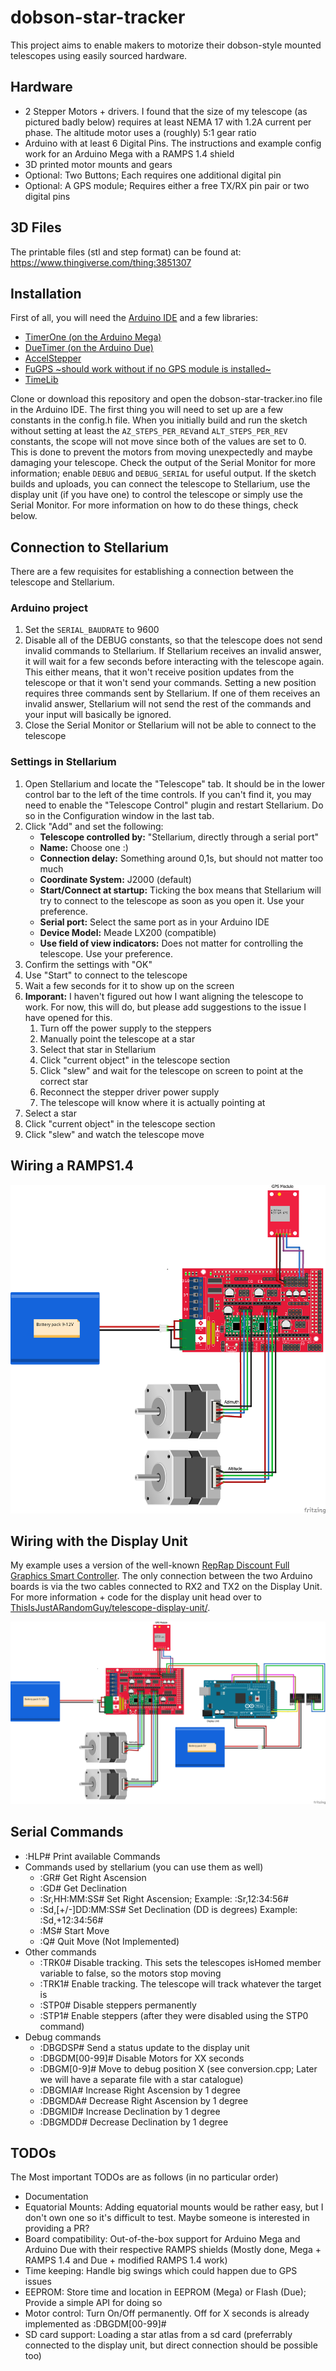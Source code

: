 # dobson-star-tracker
This project aims to enable makers to motorize their dobson-style mounted telescopes using easily sourced hardware.

## Hardware

+ 2 Stepper Motors + drivers. I found that the size of my telescope (as pictured badly below) requires at least NEMA 17 with 1.2A current per phase. The altitude motor uses a (roughly) 5:1 gear ratio
+ Arduino with at least 6 Digital Pins. The instructions and example config work for an Arduino Mega with a RAMPS 1.4 shield
+ 3D printed motor mounts and gears
+ Optional: Two Buttons; Each requires one additional digital pin
+ Optional: A GPS module; Requires either a free TX/RX pin pair or two digital pins

## 3D Files

The printable files (stl and step format) can be found at: https://www.thingiverse.com/thing:3851307


## Installation

First of all, you will need the [Arduino IDE](https://www.arduino.cc/) and a few libraries:

* [TimerOne (on the Arduino Mega)](https://github.com/PaulStoffregen/TimerOne)
* [DueTimer (on the Arduino Due)](https://github.com/ivanseidel/DueTimer)
* [AccelStepper](https://www.airspayce.com/mikem/arduino/AccelStepper/)
* [FuGPS ~should work without if no GPS module is installed~](https://github.com/fu-hsi/FuGPS)
* [TimeLib](https://github.com/PaulStoffregen/Time)

Clone or download this repository and open the dobson-star-tracker.ino file in the Arduino IDE. The first thing you will need to set up are a few constants in the config.h file. When you initially build and run the sketch without setting at least the `AZ_STEPS_PER_REV`and `ALT_STEPS_PER_REV` constants, the scope will not move since both of the values are set to 0. This is done to prevent the motors from moving unexpectedly and maybe damaging your telescope. Check the output of the Serial Monitor for more information; enable `DEBUG` and `DEBUG_SERIAL` for useful output. If the sketch builds and uploads, you can connect the telescope to Stellarium, use the display unit (if you have one) to control the telescope or simply use the Serial Monitor. For more information on how to do these things, check below.

## Connection to Stellarium

There are a few requisites for establishing a connection between the telescope and Stellarium.

### Arduino project
1. Set the `SERIAL_BAUDRATE` to 9600
2. Disable all of the DEBUG constants, so that the telescope does not send invalid commands to Stellarium. If Stellarium receives an invalid answer, it will wait for a few seconds before interacting with the telescope again. This either means, that it won't receive position updates from the telescope or that it won't send your commands. Setting a new position requires three commands sent by Stellarium. If one of them receives an invalid answer, Stellarium will not send the rest of the commands and your input will basically be ignored.
3. Close the Serial Monitor or Stellarium will not be able to connect to the telescope

### Settings in Stellarium
1. Open Stellarium and locate the "Telescope" tab. It should be in the lower control bar to the left of the time controls. If you can't find it, you may need to enable the "Telescope Control" plugin and restart Stellarium. Do so in the Configuration window in the last tab.
2. Click "Add" and set the following:
    * **Telescope controlled by:** "Stellarium, directly through a serial port"
    * **Name:** Choose one :)
    * **Connection delay:** Something around 0,1s, but should not matter too much
    * **Coordinate System:** J2000 (default)
    * **Start/Connect at startup:** Ticking the box means that Stellarium will try to connect to the telescope as soon as you open it. Use your preference.
    * **Serial port:** Select the same port as in your Arduino IDE
    * **Device Model:** Meade LX200 (compatible)
    * **Use field of view indicators:** Does not matter for controlling the telescope. Use your preference.
3. Confirm the settings with "OK"
4. Use "Start" to connect to the telescope
5. Wait a few seconds for it to show up on the screen
6. **Imporant:** I haven't figured out how I want aligning the telescope to work. For now, this will do, but please add suggestions to the issue I have opened for this.
    1. Turn off the power supply to the steppers
    2. Manually point the telescope at a star
    3. Select that star in Stellarium
    4. Click "current object" in the telescope section
    5. Click "slew" and wait for the telescope on screen to point at the correct star
    6. Reconnect the stepper driver power supply
    7. The telescope will know where it is actually pointing at
7. Select a star
8. Click "current object" in the telescope section
9. Click "slew" and watch the telescope move


## Wiring a RAMPS1.4

![Wiring without the display unit](docs/img/Wiring_No_Display.png)


## Wiring with the Display Unit

My example uses a version of the well-known [RepRap Discount Full Graphics Smart Controller](https://reprap.org/wiki/RepRapDiscount_Full_Graphic_Smart_Controller). The only connection between the two Arduino boards is via the two cables connected to RX2 and TX2 on the Display Unit. For more information + code for the display unit head over to [ThisIsJustARandomGuy/telescope-display-unit/](https://github.com/ThisIsJustARandomGuy/telescope-display-unit/).

![Wiring without the display unit](docs/img/Wiring_With_Display.png)

## Serial Commands

+ :HLP# Print available Commands
+ Commands used by stellarium (you can use them as well)
  + :GR# Get Right Ascension
  + :GD# Get Declination
  + :Sr,HH:MM:SS# Set Right Ascension; Example: :Sr,12:34:56#
  + :Sd,[+/-]DD:MM:SS# Set Declination (DD is degrees) Example: :Sd,+12:34:56#
  + :MS# Start Move
  + :Q# Quit Move (Not Implemented)
+ Other commands
  + :TRK0# Disable tracking. This sets the telescopes isHomed member variable to false, so the motors stop moving
  + :TRK1# Enable tracking. The telescope will track whatever the target is
  + :STP0# Disable steppers permanently
  + :STP1# Enable steppers (after they were disabled using the STP0 command)
+ Debug commands
  + :DBGDSP# Send a status update to the display unit
  + :DBGDM[00-99]# Disable Motors for XX seconds
  + :DBGM[0-9]# Move to debug position X (see conversion.cpp; Later we will have a separate file with a star catalogue)
  + :DBGMIA# Increase Right Ascension by 1 degree
  + :DBGMDA# Decrease Right Ascension by 1 degree
  + :DBGMID# Increase Declination by 1 degree
  + :DBGMDD# Decrease Declination by 1 degree

## TODOs

The Most important TODOs are as follows (in no particular order)
+ Documentation
+ Equatorial Mounts: Adding equatorial mounts would be rather easy, but I don't own one so it's difficult to test. Maybe someone is interested in providing a PR?
+ Board compatibility: Out-of-the-box support for Arduino Mega and Arduino Due with their respective RAMPS shields (Mostly done, Mega + RAMPS 1.4 and Due + modified RAMPS 1.4 work)
+ Time keeping: Handle big swings which could happen due to GPS issues
+ EEPROM: Store time and location in EEPROM (Mega) or Flash (Due); Provide a simple API for doing so
+ Motor control: Turn On/Off permanently. Off for X seconds is already implemented as :DBGDM[00-99]#
+ SD card support: Loading a star atlas from a sd card (preferrably connected to the display unit, but direct connection should be possible too)